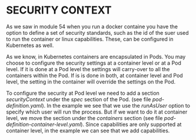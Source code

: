 # SECURITY CONTEXT

As we saw in module 54 when you run a docker containe you have the option to define a set of security standards, such as the id of the suer used to run the container or linux capabilities. These, can be configured in Kubernetes as well.

As we know, in Kubernetes containers are encapsulated in Pods. You may choose to configure the security settings at a container level or at a Pod level. If it is done at a Pod level the settings will carry-over to all the containers within the Pod. If is is done in both, at container level and Pod level, the setting in the container will override the settings on the Pod.

To configure the security at Pod level we need to add a section _securityContext_ under the _spec_ section of the Pod. (see file _pod-definition.yaml_). In the example we see that we use the _runAsUser_ option to specify which user will run the process. But if we want to do it at container level, we move the section under the _containers_ section (see file _pod-definition-container-level.yaml_). Since capabilities are only supported at container level, in the example we can see that we add capabilities.
